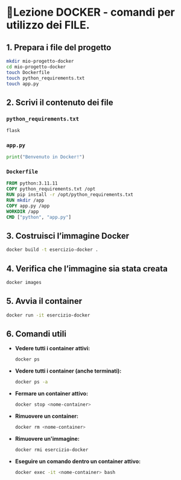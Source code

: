 # 🐳Lezione DOCKER - comandi per utilizzo dei FILE.


## 1. Prepara i file del progetto

```bash
mkdir mio-progetto-docker
cd mio-progetto-docker
touch Dockerfile
touch python_requirements.txt
touch app.py
```

## 2. Scrivi il contenuto dei file

### `python_requirements.txt`

```txt
flask
```

### `app.py`

```python
print("Benvenuto in Docker!")
```

### `Dockerfile`

```Dockerfile
FROM python:3.11.11
COPY python_requirements.txt /opt
RUN pip install -r /opt/python_requirements.txt
RUN mkdir /app
COPY app.py /app
WORKDIR /app
CMD ["python", "app.py"]
```

##  3. Costruisci l’immagine Docker

```bash
docker build -t esercizio-docker .
```

##  4. Verifica che l’immagine sia stata creata

```bash
docker images
```

##  5. Avvia il container

```bash
docker run -it esercizio-docker
```

##  6. Comandi utili

- **Vedere tutti i container attivi:**
  ```bash
  docker ps
  ```

- **Vedere tutti i container (anche terminati):**
  ```bash
  docker ps -a
  ```

- **Fermare un container attivo:**
  ```bash
  docker stop <nome-container>
  ```

- **Rimuovere un container:**
  ```bash
  docker rm <nome-container>
  ```

- **Rimuovere un'immagine:**
  ```bash
  docker rmi esercizio-docker
  ```

- **Eseguire un comando dentro un container attivo:**
  ```bash
  docker exec -it <nome-container> bash
  ```